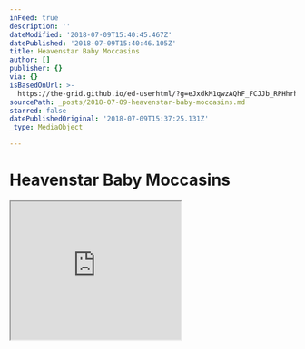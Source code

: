 ```yaml
---
inFeed: true
description: ''
dateModified: '2018-07-09T15:40:45.467Z'
datePublished: '2018-07-09T15:40:46.105Z'
title: Heavenstar Baby Moccasins
author: []
publisher: {}
via: {}
isBasedOnUrl: >-
  https://the-grid.github.io/ed-userhtml/?g=eJxdkM1qwzAQhF_FCJJb_RPHhrhRSi-h97TnokhrS1SWxEq26revsH0qLMto9psF7VX1yEbIPHJKZAjOd0URY8x7xuFp7U_O7Vg4PQ3K-GJWAmzupHuTCD1d-UP9fjjdU_1PJesD2AzGB4Zfj_Rc4z6J6lJWp7ZpLnXqZV0n6-iljd8BfgOtjlGJIGnTliTbJFm1BDXIQMn53JLMh0UDJU-LArAz1sCrnQF7bWMnlRBgEsPRaq3MQImxJFu_ugUoSfuYTvAnMuMdQzB8oSTgBPuAkmTh4gKIlxGEYrt_n7R-cAQwO367FtsVb3-GG3LC
sourcePath: _posts/2018-07-09-heavenstar-baby-moccasins.md
starred: false
datePublishedOriginal: '2018-07-09T15:37:25.131Z'
_type: MediaObject

---
```

# Heavenstar Baby Moccasins

<iframe src="https://the-grid.github.io/ed-userhtml/?g=eJxdkM1qwzAQhF_FCJJb_RPHhrhRSi-h97TnokhrS1SWxEq26revsH0qLMto9psF7VX1yEbIPHJKZAjOd0URY8x7xuFp7U_O7Vg4PQ3K-GJWAmzupHuTCD1d-UP9fjjdU_1PJesD2AzGB4Zfj_Rc4z6J6lJWp7ZpLnXqZV0n6-iljd8BfgOtjlGJIGnTliTbJFm1BDXIQMn53JLMh0UDJU-LArAz1sCrnQF7bWMnlRBgEsPRaq3MQImxJFu_ugUoSfuYTvAnMuMdQzB8oSTgBPuAkmTh4gKIlxGEYrt_n7R-cAQwO367FtsVb3-GG3LC" height="244" style=""></iframe>
